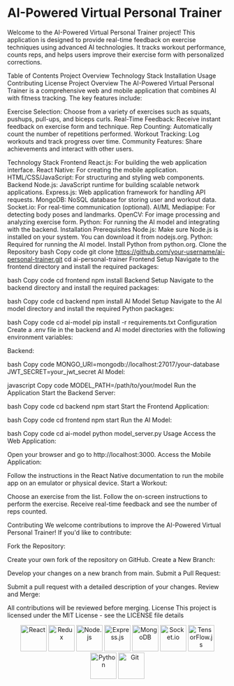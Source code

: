<h1> AI-Powered Virtual Personal Trainer</h1>
Welcome to the AI-Powered Virtual Personal Trainer project! This application is designed to provide real-time feedback on exercise techniques using advanced AI technologies. It tracks workout performance, counts reps, and helps users improve their exercise form with personalized corrections.

Table of Contents
Project Overview
Technology Stack
Installation
Usage
Contributing
License
Project Overview
The AI-Powered Virtual Personal Trainer is a comprehensive web and mobile application that combines AI with fitness tracking. The key features include:

Exercise Selection: Choose from a variety of exercises such as squats, pushups, pull-ups, and biceps curls.
Real-Time Feedback: Receive instant feedback on exercise form and technique.
Rep Counting: Automatically count the number of repetitions performed.
Workout Tracking: Log workouts and track progress over time.
Community Features: Share achievements and interact with other users.

Technology Stack
Frontend
React.js: For building the web application interface.
React Native: For creating the mobile application.
HTML/CSS/JavaScript: For structuring and styling web components.
Backend
Node.js: JavaScript runtime for building scalable network applications.
Express.js: Web application framework for handling API requests.
MongoDB: NoSQL database for storing user and workout data.
Socket.io: For real-time communication (optional).
AI/ML
Mediapipe: For detecting body poses and landmarks.
OpenCV: For image processing and analyzing exercise form.
Python: For running the AI model and integrating with the backend.
Installation
Prerequisites
Node.js: Make sure Node.js is installed on your system. You can download it from nodejs.org.
Python: Required for running the AI model. Install Python from python.org.
Clone the Repository
bash
Copy code
git clone https://github.com/your-username/ai-personal-trainer.git
cd ai-personal-trainer
Frontend Setup
Navigate to the frontend directory and install the required packages:

bash
Copy code
cd frontend
npm install
Backend Setup
Navigate to the backend directory and install the required packages:

bash
Copy code
cd backend
npm install
AI Model Setup
Navigate to the AI model directory and install the required Python packages:

bash
Copy code
cd ai-model
pip install -r requirements.txt
Configuration
Create a .env file in the backend and AI model directories with the following environment variables:

Backend:

bash
Copy code
MONGO_URI=mongodb://localhost:27017/your-database
JWT_SECRET=your_jwt_secret
AI Model:

javascript
Copy code
MODEL_PATH=/path/to/your/model
Run the Application
Start the Backend Server:

bash
Copy code
cd backend
npm start
Start the Frontend Application:

bash
Copy code
cd frontend
npm start
Run the AI Model:

bash
Copy code
cd ai-model
python model_server.py
Usage
Access the Web Application:

Open your browser and go to http://localhost:3000.
Access the Mobile Application:

Follow the instructions in the React Native documentation to run the mobile app on an emulator or physical device.
Start a Workout:

Choose an exercise from the list.
Follow the on-screen instructions to perform the exercise.
Receive real-time feedback and see the number of reps counted.

Contributing
We welcome contributions to improve the AI-Powered Virtual Personal Trainer! If you'd like to contribute:

Fork the Repository:

Create your own fork of the repository on GitHub.
Create a New Branch:

Develop your changes on a new branch from main.
Submit a Pull Request:

Submit a pull request with a detailed description of your changes.
Review and Merge:

All contributions will be reviewed before merging.
License
This project is licensed under the MIT License - see the LICENSE file details
<p align="center"> <img src="https://cdn.worldvectorlogo.com/logos/react-2.svg" alt="React" width="60" height="60"/> <img src="https://cdn.worldvectorlogo.com/logos/redux.svg" alt="Redux" width="60" height="60"/> <img src="https://cdn.worldvectorlogo.com/logos/nodejs-icon.svg" alt="Node.js" width="60" height="60"/> <img src="https://cdn.worldvectorlogo.com/logos/express-109.svg" alt="Express.js" width="60" height="60"/> <img src="https://cdn.worldvectorlogo.com/logos/mongodb-icon-1.svg" alt="MongoDB" width="60" height="60"/> <img src="https://cdn.worldvectorlogo.com/logos/socket-io.svg" alt="Socket.io" width="60" height="60"/> <img src="https://cdn.worldvectorlogo.com/logos/tensorflow-2.svg" alt="TensorFlow.js" width="60" height="60"/> <img src="https://cdn.worldvectorlogo.com/logos/python-5.svg" alt="Python" width="60" height="60"/> <img src="https://cdn.worldvectorlogo.com/logos/git-icon.svg" alt="Git" width="60" height="60"/> </p>

